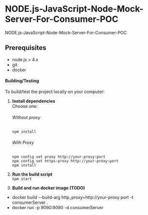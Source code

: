 NODE.js-JavaScript-Node-Mock-Server-For-Consumer-POC
====================================================

NODE.js-JavaScript-Node-Mock-Server-For-Consumer-POC

Prerequisites
-------------

* node.js > 4.x
* git
* docker

#### Building/Testing
To build/test the project locally on your computer:
  

1. **Install dependencies**<br>
Choose one:

    ###### Without proxy
    `npm install` <br>

    ###### With Proxy
    `npm config set proxy http://your-proxy:port` <br>
    `npm config set https-proxy http://your-proxy:port` <br>
    `npm install`


2. **Run the build script**<br>
`npm start`


3. **Build and run docker image (TODO)**

* docker build --build-arg http_proxy=http://your-proxy:port -t consumerServer .
* docker run -p 9090:9090 -d consumerServer

